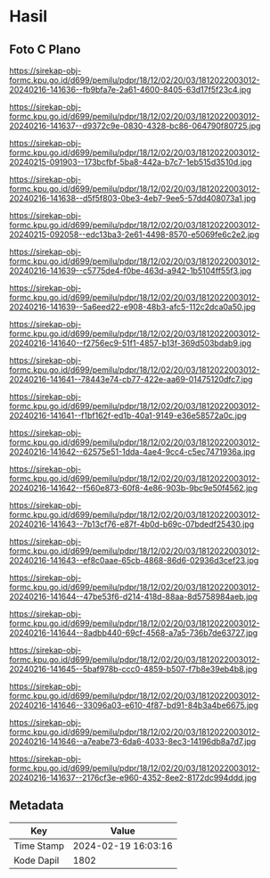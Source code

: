 # Hasil

## Foto C Plano

https://sirekap-obj-formc.kpu.go.id/d699/pemilu/pdpr/18/12/02/20/03/1812022003012-20240216-141636--fb9bfa7e-2a61-4600-8405-63d17f5f23c4.jpg

https://sirekap-obj-formc.kpu.go.id/d699/pemilu/pdpr/18/12/02/20/03/1812022003012-20240216-141637--d9372c9e-0830-4328-bc86-064790f80725.jpg

https://sirekap-obj-formc.kpu.go.id/d699/pemilu/pdpr/18/12/02/20/03/1812022003012-20240215-091903--173bcfbf-5ba8-442a-b7c7-1eb515d3510d.jpg

https://sirekap-obj-formc.kpu.go.id/d699/pemilu/pdpr/18/12/02/20/03/1812022003012-20240216-141638--d5f5f803-0be3-4eb7-9ee5-57dd408073a1.jpg

https://sirekap-obj-formc.kpu.go.id/d699/pemilu/pdpr/18/12/02/20/03/1812022003012-20240215-092058--edc13ba3-2e61-4498-8570-e5069fe6c2e2.jpg

https://sirekap-obj-formc.kpu.go.id/d699/pemilu/pdpr/18/12/02/20/03/1812022003012-20240216-141639--c5775de4-f0be-463d-a942-1b5104ff55f3.jpg

https://sirekap-obj-formc.kpu.go.id/d699/pemilu/pdpr/18/12/02/20/03/1812022003012-20240216-141639--5a6eed22-e908-48b3-afc5-112c2dca0a50.jpg

https://sirekap-obj-formc.kpu.go.id/d699/pemilu/pdpr/18/12/02/20/03/1812022003012-20240216-141640--f2756ec9-51f1-4857-b13f-369d503bdab9.jpg

https://sirekap-obj-formc.kpu.go.id/d699/pemilu/pdpr/18/12/02/20/03/1812022003012-20240216-141641--78443e74-cb77-422e-aa69-01475120dfc7.jpg

https://sirekap-obj-formc.kpu.go.id/d699/pemilu/pdpr/18/12/02/20/03/1812022003012-20240216-141641--f1bf162f-ed1b-40a1-9149-e36e58572a0c.jpg

https://sirekap-obj-formc.kpu.go.id/d699/pemilu/pdpr/18/12/02/20/03/1812022003012-20240216-141642--62575e51-1dda-4ae4-9cc4-c5ec7471936a.jpg

https://sirekap-obj-formc.kpu.go.id/d699/pemilu/pdpr/18/12/02/20/03/1812022003012-20240216-141642--f560e873-60f8-4e86-903b-9bc9e50f4562.jpg

https://sirekap-obj-formc.kpu.go.id/d699/pemilu/pdpr/18/12/02/20/03/1812022003012-20240216-141643--7b13cf76-e87f-4b0d-b69c-07bdedf25430.jpg

https://sirekap-obj-formc.kpu.go.id/d699/pemilu/pdpr/18/12/02/20/03/1812022003012-20240216-141643--ef8c0aae-65cb-4868-86d6-02936d3cef23.jpg

https://sirekap-obj-formc.kpu.go.id/d699/pemilu/pdpr/18/12/02/20/03/1812022003012-20240216-141644--47be53f6-d214-418d-88aa-8d5758984aeb.jpg

https://sirekap-obj-formc.kpu.go.id/d699/pemilu/pdpr/18/12/02/20/03/1812022003012-20240216-141644--8adbb440-69cf-4568-a7a5-736b7de63727.jpg

https://sirekap-obj-formc.kpu.go.id/d699/pemilu/pdpr/18/12/02/20/03/1812022003012-20240216-141645--5baf978b-ccc0-4859-b507-f7b8e39eb4b8.jpg

https://sirekap-obj-formc.kpu.go.id/d699/pemilu/pdpr/18/12/02/20/03/1812022003012-20240216-141646--33096a03-e610-4f87-bd91-84b3a4be6675.jpg

https://sirekap-obj-formc.kpu.go.id/d699/pemilu/pdpr/18/12/02/20/03/1812022003012-20240216-141646--a7eabe73-6da6-4033-8ec3-14196db8a7d7.jpg

https://sirekap-obj-formc.kpu.go.id/d699/pemilu/pdpr/18/12/02/20/03/1812022003012-20240216-141637--2176cf3e-e960-4352-8ee2-8172dc994ddd.jpg


## Metadata

| Key        | Value               |
| ---------- | ------------------- |
| Time Stamp | 2024-02-19 16:03:16 |
| Kode Dapil | 1802                |



